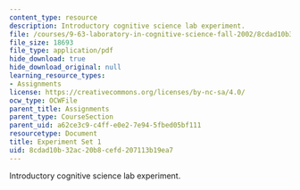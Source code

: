 ```yaml
---
content_type: resource
description: Introductory cognitive science lab experiment.
file: /courses/9-63-laboratory-in-cognitive-science-fall-2002/8cdad10b32ac20b8cefd207113b19ea7_experiment_1.pdf
file_size: 18693
file_type: application/pdf
hide_download: true
hide_download_original: null
learning_resource_types:
- Assignments
license: https://creativecommons.org/licenses/by-nc-sa/4.0/
ocw_type: OCWFile
parent_title: Assignments
parent_type: CourseSection
parent_uid: a62ce3c9-c4ff-e0e2-7e94-5fbed05bf111
resourcetype: Document
title: Experiment Set 1
uid: 8cdad10b-32ac-20b8-cefd-207113b19ea7
---
```

Introductory cognitive science lab experiment.